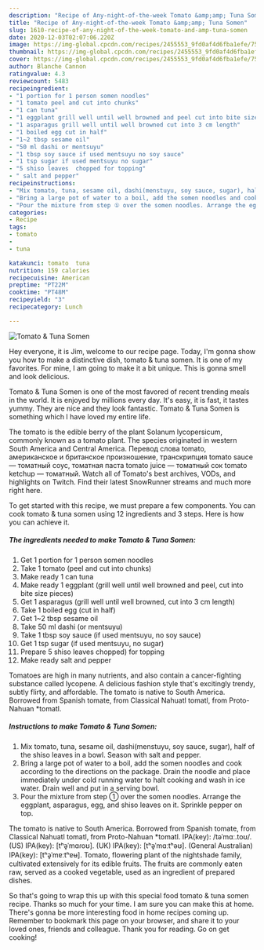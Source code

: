 ```yaml
---
description: "Recipe of Any-night-of-the-week Tomato &amp;amp; Tuna Somen"
title: "Recipe of Any-night-of-the-week Tomato &amp;amp; Tuna Somen"
slug: 1610-recipe-of-any-night-of-the-week-tomato-and-amp-tuna-somen
date: 2020-12-03T02:07:06.220Z
image: https://img-global.cpcdn.com/recipes/2455553_9fd0af4d6fba1efe/751x532cq70/tomato-tuna-somen-recipe-main-photo.jpg
thumbnail: https://img-global.cpcdn.com/recipes/2455553_9fd0af4d6fba1efe/751x532cq70/tomato-tuna-somen-recipe-main-photo.jpg
cover: https://img-global.cpcdn.com/recipes/2455553_9fd0af4d6fba1efe/751x532cq70/tomato-tuna-somen-recipe-main-photo.jpg
author: Blanche Cannon
ratingvalue: 4.3
reviewcount: 5483
recipeingredient:
- "1 portion for 1 person somen noodles"
- "1 tomato peel and cut into chunks"
- "1 can tuna"
- "1 eggplant grill well until well browned and peel cut into bite size pieces"
- "1 asparagus grill well until well browned cut into 3 cm length"
- "1 boiled egg cut in half"
- "1~2 tbsp sesame oil"
- "50 ml dashi or mentsuyu"
- "1 tbsp soy sauce if used mentsuyu no soy sauce"
- "1 tsp sugar if used mentsuyu no sugar"
- "5 shiso leaves  chopped for topping"
- " salt and pepper"
recipeinstructions:
- "Mix tomato, tuna, sesame oil, dashi(menstuyu, soy sauce, sugar), half of the shiso leaves in a bowl. Season with salt and pepper."
- "Bring a large pot of water to a boil, add the somen noodles and cook according to the directions on the package. Drain the noodle and place immediately under cold running water to halt cooking and wash in ice water. Drain well and put in a serving bowl."
- "Pour the mixture from step ① over the somen noodles. Arrange the eggplant, asparagus, egg, and shiso leaves on it. Sprinkle pepper on top."
categories:
- Recipe
tags:
- tomato
- 
- tuna

katakunci: tomato  tuna 
nutrition: 159 calories
recipecuisine: American
preptime: "PT22M"
cooktime: "PT48M"
recipeyield: "3"
recipecategory: Lunch

---
```



![Tomato &amp; Tuna Somen](https://img-global.cpcdn.com/recipes/2455553_9fd0af4d6fba1efe/751x532cq70/tomato-tuna-somen-recipe-main-photo.jpg)

Hey everyone, it is Jim, welcome to our recipe page. Today, I'm gonna show you how to make a distinctive dish, tomato &amp; tuna somen. It is one of my favorites. For mine, I am going to make it a bit unique. This is gonna smell and look delicious.

Tomato &amp; Tuna Somen is one of the most favored of recent trending meals in the world. It is enjoyed by millions every day. It's easy, it is fast, it tastes yummy. They are nice and they look fantastic. Tomato &amp; Tuna Somen is something which I have loved my entire life.

The tomato is the edible berry of the plant Solanum lycopersicum, commonly known as a tomato plant. The species originated in western South America and Central America. Перевод слова tomato, американское и британское произношение, транскрипция tomato sauce — томатный соус, томатная паста tomato juice — томатный сок tomato ketchup — томатный. Watch all of Tomato&#39;s best archives, VODs, and highlights on Twitch. Find their latest SnowRunner streams and much more right here.


To get started with this recipe, we must prepare a few components. You can cook tomato &amp; tuna somen using 12 ingredients and 3 steps. Here is how you can achieve it.

<!--inarticleads1-->

##### The ingredients needed to make Tomato &amp; Tuna Somen:

1. Get 1 portion for 1 person somen noodles
1. Take 1 tomato (peel and cut into chunks)
1. Make ready 1 can tuna
1. Make ready 1 eggplant (grill well until well browned and peel, cut into bite size pieces)
1. Get 1 asparagus (grill well until well browned, cut into 3 cm length)
1. Take 1 boiled egg (cut in half)
1. Get 1~2 tbsp sesame oil
1. Take 50 ml dashi (or mentsuyu)
1. Take 1 tbsp soy sauce (if used mentsuyu, no soy sauce)
1. Get 1 tsp sugar (if used mentsuyu, no sugar)
1. Prepare 5 shiso leaves  chopped) for topping
1. Make ready  salt and pepper


Tomatoes are high in many nutrients, and also contain a cancer-fighting substance called lycopene. A delicious fashion style that&#39;s excitingly trendy, subtly flirty, and affordable. The tomato is native to South America. Borrowed from Spanish tomate, from Classical Nahuatl tomatl, from Proto-Nahuan *tomatl. 

<!--inarticleads2-->

##### Instructions to make Tomato &amp; Tuna Somen:

1. Mix tomato, tuna, sesame oil, dashi(menstuyu, soy sauce, sugar), half of the shiso leaves in a bowl. Season with salt and pepper.
1. Bring a large pot of water to a boil, add the somen noodles and cook according to the directions on the package. Drain the noodle and place immediately under cold running water to halt cooking and wash in ice water. Drain well and put in a serving bowl.
1. Pour the mixture from step ① over the somen noodles. Arrange the eggplant, asparagus, egg, and shiso leaves on it. Sprinkle pepper on top.


The tomato is native to South America. Borrowed from Spanish tomate, from Classical Nahuatl tomatl, from Proto-Nahuan *tomatl. IPA(key): /təˈmɑː.toʊ/. (US) IPA(key): [tʰə̥ˈmɑɾoʊ]. (UK) IPA(key): [tʰə̥ˈmɑːtʰəʊ]. (General Australian) IPA(key): [tʰə̥ˈmɐːtʰɐʉ]. Tomato, flowering plant of the nightshade family, cultivated extensively for its edible fruits. The fruits are commonly eaten raw, served as a cooked vegetable, used as an ingredient of prepared dishes. 

So that's going to wrap this up with this special food tomato &amp; tuna somen recipe. Thanks so much for your time. I am sure you can make this at home. There's gonna be more interesting food in home recipes coming up. Remember to bookmark this page on your browser, and share it to your loved ones, friends and colleague. Thank you for reading. Go on get cooking!
